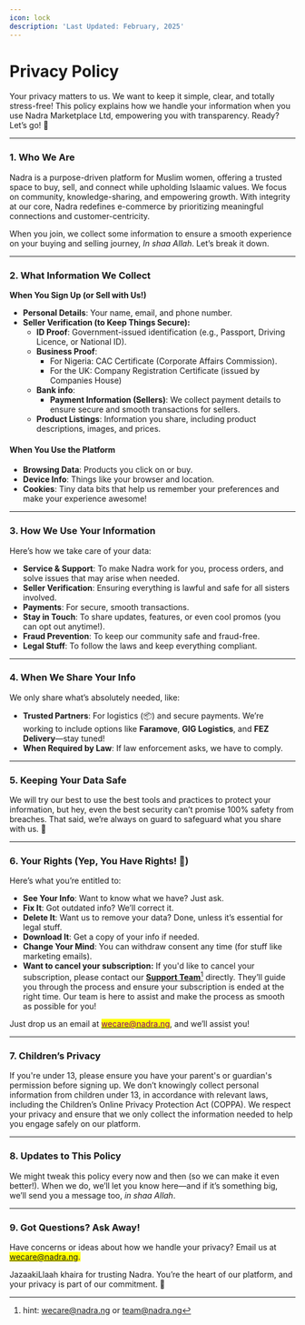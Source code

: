```yaml
---
icon: lock
description: 'Last Updated: February, 2025'
---
```


# Privacy Policy

Your privacy matters to us. We want to keep it simple, clear, and totally stress-free! This policy explains how we handle your information when you use Nadra Marketplace Ltd, empowering you with transparency. Ready? Let’s go! 🌟

***

### **1. Who We Are**

Nadra is a purpose-driven platform for Muslim women, offering a trusted space to buy, sell, and connect while upholding Islaamic values. We focus on community, knowledge-sharing, and empowering growth. With integrity at our core, Nadra redefines e-commerce by prioritizing meaningful connections and customer-centricity.&#x20;

When you join, we collect some information to ensure a smooth experience on your buying and selling journey, _In shaa Allah_. Let’s break it down.

***

### **2. What Information We Collect**

**When You Sign Up (or Sell with Us!)**

* **Personal Details**: Your name, email, and phone number.
* **Seller Verification (to Keep Things Secure):**
  * **ID Proof**: Government-issued identification (e.g., Passport, Driving Licence, or National ID).
  * **Business Proof**:
    * For Nigeria: CAC Certificate (Corporate Affairs Commission).
    * For the UK: Company Registration Certificate (issued by Companies House)
  * **Bank info**:&#x20;
    * **Payment Information (Sellers)**: We collect payment details to ensure secure and smooth transactions for sellers.
  * **Product Listings**:  Information you share, including product descriptions, images, and prices.

#### **When You Use the Platform**

* **Browsing Data**: Products you click on or buy.
* **Device Info**: Things like your browser and location.
* **Cookies**: Tiny data bits that help us remember your preferences and make your experience awesome!

***

### **3. How We Use Your Information**

Here’s how we take care of your data:

* **Service & Support**: To make Nadra work for you, process orders, and solve issues that may arise when needed.
* **Seller Verification**: Ensuring everything is lawful and safe for all sisters involved.
* **Payments**: For secure, smooth transactions.
* **Stay in Touch**: To share updates, features, or even cool promos (you can opt out anytime!).
* **Fraud Prevention**: To keep our community safe and fraud-free.
* **Legal Stuff**: To follow the laws and keep everything compliant.

***

### **4. When We Share Your Info**

We only share what’s absolutely needed, like:

* **Trusted Partners**: For logistics (📦) and secure payments. We’re working to include options like **Faramove**, **GIG Logistics**, and **FEZ Delivery**—stay tuned!
* **When Required by Law**: If law enforcement asks, we have to comply.

***

### **5. Keeping Your Data Safe**

We will try our best to use the best tools and practices to protect your information, but hey, even the best security can’t promise 100% safety from breaches. That said, we’re always on guard to safeguard what you share with us. 💪

***

### **6. Your Rights (Yep, You Have Rights! 🚀)**

Here’s what you’re entitled to:

* **See Your Info**: Want to know what we have? Just ask.
* **Fix It**: Got outdated info? We’ll correct it.
* **Delete It**: Want us to remove your data? Done, unless it’s essential for legal stuff.
* **Download It**: Get a copy of your info if needed.
* **Change Your Mind**: You can withdraw consent any time (for stuff like marketing emails).
* **Want to cancel your subscription:** If you'd like to cancel your subscription, please contact our [**Support Team**](#user-content-fn-1)[^1] directly. They’ll guide you through the process and ensure your subscription is ended at the right time. Our team is here to assist and make the process as smooth as possible for you!

Just drop us an email at [<mark style="color:purple;">wecare@nadra.ng</mark>](https://mail.google.com/mail/u/0/?fs=1\&tf=cm\&source=mailto\&su=Terms+of+service+Inquiry\&to=wecare@nadra.ng\&body=As-Salaamu+Alaykum,%0D%0A%0D%0AI+would+like+to+know+more+about...), and we’ll assist you!

***

### **7. Children’s Privacy**

If you're under 13, please ensure you have your parent's or guardian's permission before signing up. We don’t knowingly collect personal information from children under 13, in accordance with relevant laws, including the Children’s Online Privacy Protection Act (COPPA). We respect your privacy and ensure that we only collect the information needed to help you engage safely on our platform.

***

### **8. Updates to This Policy**

We might tweak this policy every now and then (so we can make it even better!). When we do, we’ll let you know here—and if it’s something big, we’ll send you a message too, _in shaa Allah_.

***

### **9. Got Questions? Ask Away!**

Have concerns or ideas about how we handle your privacy? Email us at <mark style="color:purple;">wecare@nadra.ng.</mark>

JazaakiLlaah khaira for trusting Nadra. You’re the heart of our platform, and your privacy is part of our commitment. 🌸

[^1]: hint: wecare@nadra.ng or team@nadra.ng

